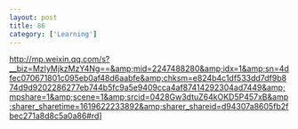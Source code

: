 ```yaml
---
layout: post
title: 86
category: ['Learning']
---
```


http://mp.weixin.qq.com/s?__biz=MzIyMjkzMzY4Ng==&amp;mid=2247488280&amp;idx=1&amp;sn=4dfec070671801c095eb0af48d6aabfe&amp;chksm=e824b4c1df533dd7df9b874d9d9202286277eb744b5fc9a5e9409cca4af87414292304ad7449&amp;mpshare=1&amp;scene=1&amp;srcid=0428Gw3dtuZ64kOKD5P457xB&amp;sharer_sharetime=1619622233892&amp;sharer_shareid=d94307a8605fb2fbec271a8d8c5a0a86#rd]


